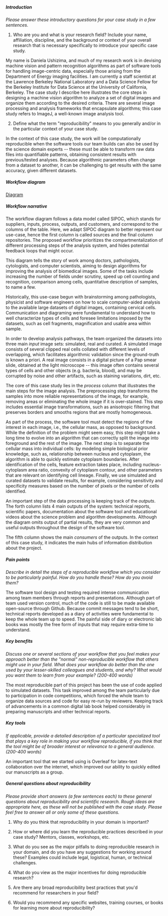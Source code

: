 ##### Introduction
*Please answer these introductory questions for your case study in a few sentences.*

1) Who are you and what is your research field? Include your name, affiliation, discipline, and the background or context of your overall research that is necessary specifically to introduce your specific case study.

My name is Daniela Ushizima, and much of my research work is in devising machine vision and pattern recognition algorithms as part of software tools for handling image-centric data, especially those arising from the Department of Energy imaging facilities. I am currently a staff scientist at the Lawrence Berkeley National Laboratory and a Data Science Fellow for the Berkeley Institute for Data Science at the University of California, Berkeley. The case study I describe here illustrates the core steps in designing a machine vision algorithm to analyze a set of digital images and organize them according to the desired criteria. There are several image processing and analysis frameworks that encapsulate algorithms; this case study refers to ImageJ, a well-known image analysis tool.

2) Define what the term "reproducibility" means to you generally and/or in the particular context of your case study.

In the context of this case study, the work will be computationally reproducible when the software tools our team builds can also be used by the science domain experts -- these must be able to transform raw data files into quantifiable patterns, obtaining consistent results with previous/tested analyses. Because algorithmic parameters often change from a dataset to another, it can be challenging to get results with the same accuracy, given different datasets.

##### Workflow diagram

[Diagram](dushizima.pdf)

##### Workflow narrative

The workflow diagram follows a data model called SIPOC, which stands for suppliers, inputs, process, outputs, and customers, and correspond to the columns of the table. Here, we adapt SIPOC diagram to better represent our use-case, hence the first column is called sources and the final column repositories. The proposed workflow prioritizes the compartmentalization of different processing steps of the analysis system, and hides potential feedback loops that might occur.

This diagram tells the story of work among doctors, pathologists, cytologists, and computer scientists, aiming to design algorithms for improving the analysis of biomedical images. Some of the tasks include increasing the number of fields under scrutiny, speed up cell counting and recognition, comparison among cells, quantitative description of samples, to name a few.

Historically, this use-case begun with brainstorming among pathologists, physicist and software engineers on how to scale computer-aided analysis to the available large datasets of digital images, containing cervical cells. Communication and diagraming were fundamental to understand how to well characterize types of cells and foresee limitations imposed by the datasets, such as cell fragments, magnification and usable area within sample.

In order to develop analysis pathways, the team organized the datasets into three main *input* image sets: simulated, real and curated. A simulated image consists of several clipped real cells collated with different levels of overlapping, which facilitates algorithmic validation since the ground-truth is known a priori. A real image consists in a digital picture of a Pap smear slide, obtained at the light microscope -- this image often contains several types of cells and other objects (e.g. bacteria, blood), and may be corrupted by noise and other artifacts, such as staining variations, dirt, etc.

The core of this case study lies in the *process* column that illustrates the main steps for the image analysis. The preprocessing step transforms the samples into more reliable representations of the image, for example, removing areas or eliminating the whole image if it is over-stained. This step includes essential image transformations, such as anisotropic filtering that preserves borders and smooths regions that are mostly homogeneous.

As part of the process, the software tool must detect the regions of the interest in each image, i.e., the cellular mass, as opposed to background. While the definition of the problem might seem easy, this step might take a long time to evolve into an algorithm that can correctly split the image into foreground and the rest of the image. The next step is to separate the cellular mass into individual cells: by modeling simple biological prior knowledge, such as, relationship between nucleus and cytoplasm, the algorithm is able to quickly estimate cytoplasm boundaries. After identification of the cells, feature extraction takes place, including nucleus-cytoplasm area ratio, convexity of cytoplasm contour, and other parameters that are relevant on identifying cell lineage. Finally, we use simulated and curated datasets to validate results, for example, considering sensitivity and specificity measures based on the number of pixels or the number of cells identified.

An important step of the data processing is keeping track of the *outputs*. The forth column lists 4 main outputs of the system: technical reports, scientific papers, documentation about the software tool and educational videos about the science problem and algorithm developments. Although the diagram omits output of partial results, they are very common and useful outputs throughout the design of the software tool.

The fifth column shows the main *consumers* of the outputs. In the context of this case study, it indicates the main hubs of information distribution about the project.


##### Pain points
*Describe in detail the steps of a reproducible workflow which you consider to be particularly painful. How do you handle these? How do you avoid them?*

The software tool design and testing required intense communication among team members through reports and presentations. Although part of team used version control, much of the code is still to be made available open-source through Github. Because commit messages tend to be short, technical reports developed as a diary of activities were fundamental to keep the whole team up to speed. The painful side of diary or electronic lab books was mostly the free form of inputs that may require extra-time to understand.

##### Key benefits
*Discuss one or several sections of your workflow that you feel makes your approach better than the "normal" non-reproducible workflow that others might use in your field. What does your workflow do better than the one used by your lesser-skilled colleagues and students, and why? What would you want them to learn from your example? (200-400 words)*

The most reproducible part of this project has been the use of code applied to simulated datasets. This task improved among the team particularly due to participation in code competitions, which forced the whole team to organize data sources and code for easy re-run by reviewers. Keeping track of advancements in a common digital lab book helped considerably in preparing manuscripts and other technical reports.


##### Key tools
*If applicable, provide a detailed description of a particular specialized tool that plays a key role in making your workflow reproducible, if you think that the tool might be of broader interest or relevance to a general audience. (200-400 words)*

An important tool that we started using is Overleaf for latex-text collaboration over the internet, which improved our ability to quickly edited our manuscripts as a group.

##### General questions about reproducibility

*Please provide short answers (a few sentences each) to these general questions about reproducibility and scientific research. Rough ideas are appropriate here, as these will not be published with the case study. Please feel free to answer all or only some of these questions.*

1) Why do you think that reproducibility in your domain is important?

2) How or where did you learn the reproducible practices described in your case study? Mentors, classes, workshops, etc.

3) What do you see as the major pitfalls to doing reproducible research in your domain, and do you have any suggestions for working around these? Examples could include legal, logistical, human, or technical challenges.

4) What do you view as the major incentives for doing reproducible research?

5) Are there any broad reproducibility best practices that you'd recommend for researchers in your field?

6) Would you recommend any specific websites, training courses, or books for learning more about reproducibility?
